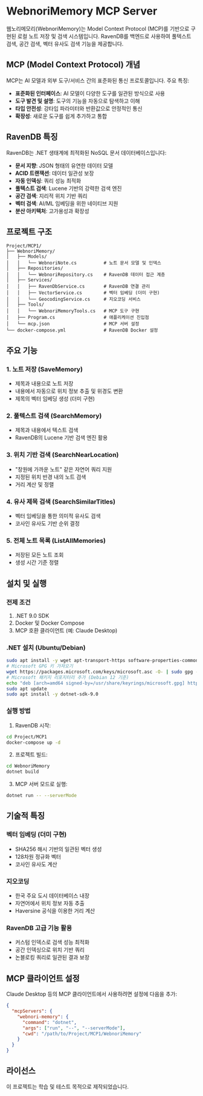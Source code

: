 # WebnoriMemory MCP Server

웹노리메모리(WebnoriMemory)는 Model Context Protocol (MCP)를 기반으로 구현된 로컬 노트 저장 및 검색 시스템입니다. RavenDB를 백엔드로 사용하여 풀텍스트 검색, 공간 검색, 벡터 유사도 검색 기능을 제공합니다.

## MCP (Model Context Protocol) 개념

MCP는 AI 모델과 외부 도구/서비스 간의 표준화된 통신 프로토콜입니다. 주요 특징:

- **표준화된 인터페이스**: AI 모델이 다양한 도구를 일관된 방식으로 사용
- **도구 발견 및 설명**: 도구의 기능을 자동으로 탐색하고 이해
- **타입 안전성**: 강타입 파라미터와 반환값으로 안정적인 통신
- **확장성**: 새로운 도구를 쉽게 추가하고 통합

## RavenDB 특징

RavenDB는 .NET 생태계에 최적화된 NoSQL 문서 데이터베이스입니다:

- **문서 지향**: JSON 형태의 유연한 데이터 모델
- **ACID 트랜잭션**: 데이터 일관성 보장
- **자동 인덱싱**: 쿼리 성능 최적화
- **풀텍스트 검색**: Lucene 기반의 강력한 검색 엔진
- **공간 검색**: 지리적 위치 기반 쿼리
- **벡터 검색**: AI/ML 임베딩을 위한 네이티브 지원
- **분산 아키텍처**: 고가용성과 확장성

## 프로젝트 구조

```
Project/MCP1/
├── WebnoriMemory/
│   ├── Models/
│   │   └── WebnoriNote.cs          # 노트 문서 모델 및 인덱스
│   ├── Repositories/
│   │   └── WebnoriRepository.cs    # RavenDB 데이터 접근 계층
│   ├── Services/
│   │   ├── RavenDbService.cs       # RavenDB 연결 관리
│   │   ├── VectorService.cs        # 벡터 임베딩 (더미 구현)
│   │   └── GeocodingService.cs     # 지오코딩 서비스
│   ├── Tools/
│   │   └── WebnoriMemoryTools.cs   # MCP 도구 구현
│   ├── Program.cs                  # 애플리케이션 진입점
│   └── mcp.json                    # MCP 서버 설정
└── docker-compose.yml              # RavenDB Docker 설정
```

## 주요 기능

### 1. 노트 저장 (SaveMemory)
- 제목과 내용으로 노트 저장
- 내용에서 자동으로 위치 정보 추출 및 위경도 변환
- 제목의 벡터 임베딩 생성 (더미 구현)

### 2. 풀텍스트 검색 (SearchMemory)
- 제목과 내용에서 텍스트 검색
- RavenDB의 Lucene 기반 검색 엔진 활용

### 3. 위치 기반 검색 (SearchNearLocation)
- "창원에 가까운 노트" 같은 자연어 쿼리 지원
- 지정된 위치 반경 내의 노트 검색
- 거리 계산 및 정렬

### 4. 유사 제목 검색 (SearchSimilarTitles)
- 벡터 임베딩을 통한 의미적 유사도 검색
- 코사인 유사도 기반 순위 결정

### 5. 전체 노트 목록 (ListAllMemories)
- 저장된 모든 노트 조회
- 생성 시간 기준 정렬

## 설치 및 실행

### 전제 조건

1. .NET 9.0 SDK
2. Docker 및 Docker Compose
3. MCP 호환 클라이언트 (예: Claude Desktop)

### .NET 설치 (Ubuntu/Debian)

```bash
sudo apt install -y wget apt-transport-https software-properties-common
# Microsoft GPG 키 가져오기
wget https://packages.microsoft.com/keys/microsoft.asc -O- | sudo gpg --dearmor -o /usr/share/keyrings/microsoft.gpg
# Microsoft 패키지 리포지터리 추가 (Debian 12 기준)
echo "deb [arch=amd64 signed-by=/usr/share/keyrings/microsoft.gpg] https://packages.microsoft.com/debian/12/prod bookworm main" | sudo tee /etc/apt/sources.list.d/microsoft-dotnet.list
sudo apt update
sudo apt install -y dotnet-sdk-9.0
```

### 실행 방법

1. RavenDB 시작:
```bash
cd Project/MCP1
docker-compose up -d
```

2. 프로젝트 빌드:
```bash
cd WebnoriMemory
dotnet build
```

3. MCP 서버 모드로 실행:
```bash
dotnet run -- --serverMode
```

## 기술적 특징

### 벡터 임베딩 (더미 구현)
- SHA256 해시 기반의 일관된 벡터 생성
- 128차원 정규화 벡터
- 코사인 유사도 계산

### 지오코딩
- 한국 주요 도시 데이터베이스 내장
- 자연어에서 위치 정보 자동 추출
- Haversine 공식을 이용한 거리 계산

### RavenDB 고급 기능 활용
- 커스텀 인덱스로 검색 성능 최적화
- 공간 인덱싱으로 위치 기반 쿼리
- 논블로킹 쿼리로 일관된 결과 보장

## MCP 클라이언트 설정

Claude Desktop 등의 MCP 클라이언트에서 사용하려면 설정에 다음을 추가:

```json
{
  "mcpServers": {
    "webnori-memory": {
      "command": "dotnet",
      "args": ["run", "--", "--serverMode"],
      "cwd": "/path/to/Project/MCP1/WebnoriMemory"
    }
  }
}
```

## 라이선스

이 프로젝트는 학습 및 테스트 목적으로 제작되었습니다.